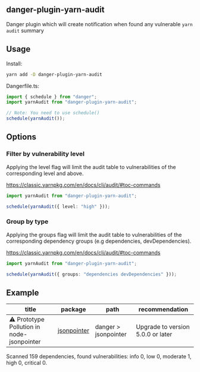 ## danger-plugin-yarn-audit

Danger plugin which will create notification when found any vulnerable `yarn audit` summary

## Usage

Install:

```sh
yarn add -D danger-plugin-yarn-audit
```

Dangerfile.ts:

```typescript
import { schedule } from "danger";
import yarnAudit from "danger-plugin-yarn-audit";

// Note: You need to use schedule()
schedule(yarnAudit());
```

## Options

### Filter by vulnerability level

Applying the level flag will limit the audit table to vulnerabilities of the corresponding level and above.

https://classic.yarnpkg.com/en/docs/cli/audit/#toc-commands

```typescript
import yarnAudit from "danger-plugin-yarn-audit";

schedule(yarnAudit({ level: "high" }));
```

### Group by type

Applying the groups flag will limit the audit table to vulnerabilities of the corresponding dependency groups (e.g dependencies, devDependencies).

https://classic.yarnpkg.com/en/docs/cli/audit/#toc-commands

```typescript
import yarnAudit from "danger-plugin-yarn-audit";

schedule(yarnAudit({ groups: "dependencies devDependencies" }));
```

## Example

|  title | package  | path  | recommendation |
| ---       | ---     | ---   | ---            |
| ⚠️  Prototype Pollution in node-jsonpointer | [jsonpointer](https://github.com/advisories/GHSA-282f-qqgm-c34q) | danger > jsonpointer | Upgrade to version 5.0.0 or later |

Scanned 159 dependencies, found vulnerabilities: info 0, low 0, moderate 1, high 0, critical 0.
